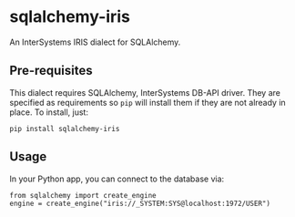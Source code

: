 sqlalchemy-iris
===

An InterSystems IRIS dialect for SQLAlchemy.

Pre-requisites
---

This dialect requires SQLAlchemy, InterSystems DB-API driver. They are specified as requirements so ``pip``
will install them if they are not already in place. To install, just:

    pip install sqlalchemy-iris

Usage
---

In your Python app, you can connect to the database via:

    from sqlalchemy import create_engine
    engine = create_engine("iris://_SYSTEM:SYS@localhost:1972/USER")
